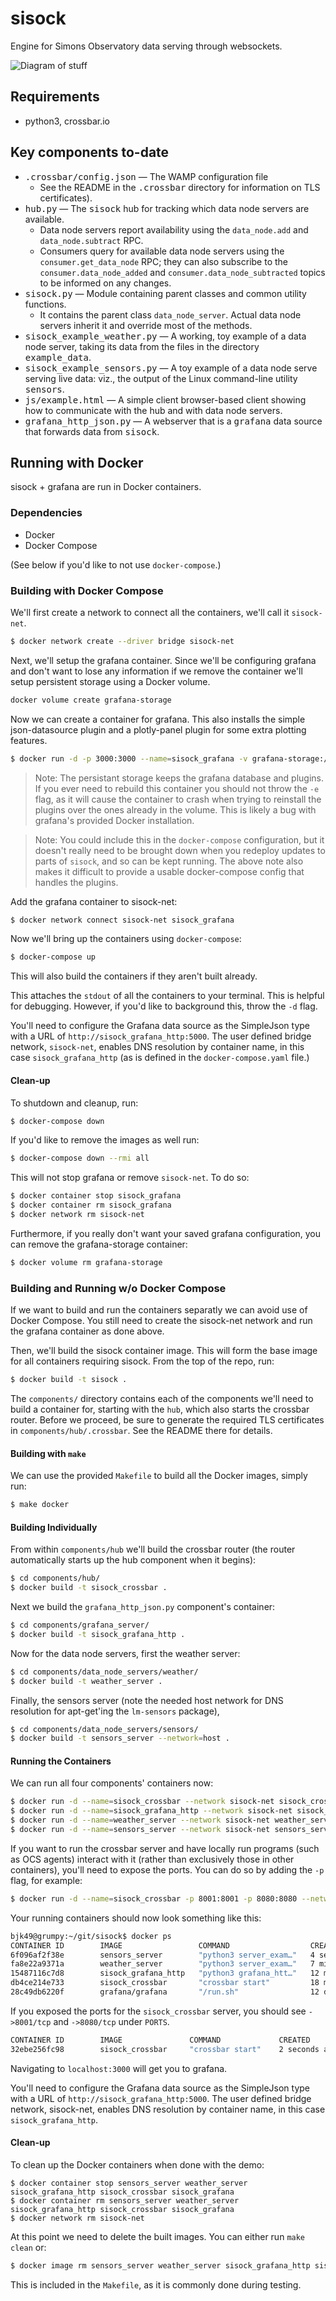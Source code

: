 # sisock
Engine for Simons Observatory data serving through websockets.

![Diagram of stuff](docs/_static/diagram.png)

## Requirements
* python3, crossbar.io

## Key components to-date
* <tt>.crossbar/config.json</tt> &mdash; The WAMP configuration file
  * See the README in the <tt>.crossbar</tt> directory for information on TLS
    certificates).
* <tt>hub.py</tt> &mdash; The <tt>sisock</tt> hub for tracking which data node
  servers are available.
  * Data node servers report availability using the 
    `data_node.add` and `data_node.subtract` RPC.
  * Consumers query for available data node servers using the
    `consumer.get_data_node` RPC; they can also subscribe to the
    `consumer.data_node_added` and `consumer.data_node_subtracted` topics to be
    informed on any changes.
* <tt>sisock.py</tt> &mdash; Module containing parent classes and common utility
  functions.
  * It contains the parent class `data_node_server`. Actual data node
    servers inherit it and override most of the methods.
* <tt>sisock_example_weather.py</tt> &mdash; A working, toy example of a data 
  node server, taking its data from the files in the directory
  <tt>example_data</tt>.
* <tt>sisock_example_sensors.py</tt> &mdash; A toy example of a data node serve
  serving live data: viz., the output of the Linux command-line utility <tt>sensors</tt>.
* <tt>js/example.html</tt> &mdash; A simple client browser-based client showing 
  how to communicate with the hub and with data node servers.
* <tt>grafana_http_json.py</tt> &mdash; A webserver that is a <tt>grafana</tt> data source that forwards data from <tt>sisock</tt>.

## Running with Docker
sisock + grafana are run in Docker containers.

### Dependencies

* Docker
* Docker Compose

(See below if you'd like to not use `docker-compose`.)

### Building with Docker Compose
We'll first create a network to connect all the containers, we'll call it
`sisock-net`.

```bash
$ docker network create --driver bridge sisock-net
```

Next, we'll setup the grafana container. Since we'll be configuring grafana and
don't want to lose any information if we remove the container we'll setup
persistent storage using a Docker volume.

```bash
docker volume create grafana-storage
```

Now we can create a container for grafana. This also installs the simple
json-datasource plugin and a plotly-panel plugin for some extra plotting
features.

```bash
$ docker run -d -p 3000:3000 --name=sisock_grafana -v grafana-storage:/var/lib/grafana -e "GF_INSTALL_PLUGINS=grafana-simple-json-datasource, natel-plotly-panel" grafana/grafana
```

> Note: The persistant storage keeps the grafana database and plugins. If you
> ever need to rebuild this container you should not throw the `-e` flag, as it
> will cause the container to crash when trying to reinstall the plugins over the
> ones already in the volume. This is likely a bug with grafana's provided Docker
> installation.

> Note: You could include this in the `docker-compose` configuration, but it
> doesn't really need to be brought down when you redeploy updates to parts of
> `sisock`, and so can be kept running. The above note also makes it difficult to
> provide a usable docker-compose config that handles the plugins.

Add the grafana container to sisock-net:

```bash
$ docker network connect sisock-net sisock_grafana
```

Now we'll bring up the containers using `docker-compose`:

```bash
$ docker-compose up
```

This will also build the containers if they aren't built already.

This attaches the `stdout` of all the containers to your terminal. This is
helpful for debugging. However, if you'd like to background this, throw the
`-d` flag.

You'll need to configure the Grafana data source as the SimpleJson type with a
URL of `http://sisock_grafana_http:5000`. The user defined bridge network,
`sisock-net`, enables DNS resolution by container name, in this case
`sisock_grafana_http` (as is defined in the `docker-compose.yaml` file.)

#### Clean-up

To shutdown and cleanup, run:

```bash
$ docker-compose down
```

If you'd like to remove the images as well run:

```bash
$ docker-compose down --rmi all
```

This will not stop grafana or remove `sisock-net`. To do so:

```bash
$ docker container stop sisock_grafana
$ docker container rm sisock_grafana
$ docker network rm sisock-net
```

Furthermore, if you really don't want your saved grafana configuration, you can
remove the grafana-storage container:

```bash
$ docker volume rm grafana-storage
```

### Building and Running w/o Docker Compose
If we want to build and run the containers separatly we can avoid use of Docker
Compose. You still need to create the sisock-net network and run the grafana
container as done above.

Then, we'll build the sisock container image. This will form the base image for
all containers requiring sisock. From the top of the repo, run:

```bash
$ docker build -t sisock .
```

The `components/` directory contains each of the components we'll need to build
a container for, starting with the `hub`, which also starts the crossbar router.
Before we proceed, be sure to generate the required TLS certificates in
`components/hub/.crossbar`. See the README there for details.

#### Building with `make`
We can use the provided `Makefile` to build all the Docker images, simply run:

```bash
$ make docker
```

#### Building Individually

From within `components/hub` we'll build the crossbar router (the router
automatically starts up the hub component when it begins):

```bash
$ cd components/hub/
$ docker build -t sisock_crossbar .
```

Next we build the `grafana_http_json.py` component's container:

```bash
$ cd components/grafana_server/
$ docker build -t sisock_grafana_http .
```

Now for the data node servers, first the weather server:

```bash
$ cd components/data_node_servers/weather/
$ docker build -t weather_server .
```

Finally, the sensors server (note the needed host network for DNS resolution
for apt-get'ing the `lm-sensors` package),

```bash
$ cd components/data_node_servers/sensors/
$ docker build -t sensors_server --network=host .
```

#### Running the Containers
We can run all four components' containers now:

```bash
$ docker run -d --name=sisock_crossbar --network sisock-net sisock_crossbar
$ docker run -d --name=sisock_grafana_http --network sisock-net sisock_grafana_http
$ docker run -d --name=weather_server --network sisock-net weather_server
$ docker run -d --name=sensors_server --network sisock-net sensors_server
```

If you want to run the crossbar server and have locally run programs (such as
OCS agents) interact with it (rather than exclusively those in other
containers), you'll need to expose the ports. You can do so by adding the `-p`
flag, for example:

```bash
$ docker run -d --name=sisock_crossbar -p 8001:8001 -p 8080:8080 --network sisock-net sisock_crossbar
```

Your running containers should now look something like this:

```bash
bjk49@grumpy:~/git/sisock$ docker ps
CONTAINER ID        IMAGE                 COMMAND                  CREATED             STATUS              PORTS                    NAMES
6f096af2f38e        sensors_server        "python3 server_exam…"   4 seconds ago       Up 2 seconds                                 sensors_server
fa8e22a9371a        weather_server        "python3 server_exam…"   7 minutes ago       Up 7 minutes                                 weather_server
15487116c7d8        sisock_grafana_http   "python3 grafana_htt…"   12 minutes ago      Up 12 minutes       5000/tcp                 sisock_grafana_http
db4ce214e733        sisock_crossbar       "crossbar start"         18 minutes ago      Up 18 minutes       8080/tcp                 sisock_crossbar
28c49db6220f        grafana/grafana       "/run.sh"                12 days ago         Up 5 hours          0.0.0.0:3000->3000/tcp   sisock_grafana
```

If you exposed the ports for the `sisock_crossbar` server, you should see `->8001/tcp` and `->8080/tcp` under `PORTS`.

```bash
CONTAINER ID        IMAGE               COMMAND             CREATED             STATUS              PORTS                                            NAMES
32ebe256fc98        sisock_crossbar     "crossbar start"    2 seconds ago       Up 1 second         0.0.0.0:8001->8001/tcp, 0.0.0.0:8080->8080/tcp   sisock_crossbar
```

Navigating to `localhost:3000` will get you to grafana. 

You'll need to configure the Grafana data source as the SimpleJson type with a
URL of `http://sisock_grafana_http:5000`. The user defined bridge network,
sisock-net, enables DNS resolution by container name, in this case
`sisock_grafana_http`.

#### Clean-up
To clean up the Docker containers when done with the demo:

```
$ docker container stop sensors_server weather_server sisock_grafana_http sisock_crossbar sisock_grafana
$ docker container rm sensors_server weather_server sisock_grafana_http sisock_crossbar sisock_grafana
$ docker network rm sisock-net
```

At this point we need to delete the built images. You can either run `make clean` or:
```bash
$ docker image rm sensors_server weather_server sisock_grafana_http sisock_crossbar sisock_grafana
```

This is included in the `Makefile`, as it is commonly done during testing.
